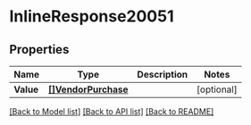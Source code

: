 # InlineResponse20051

## Properties

Name | Type | Description | Notes
------------ | ------------- | ------------- | -------------
**Value** | [**[]VendorPurchase**](vendorPurchase.md) |  | [optional] 

[[Back to Model list]](../README.md#documentation-for-models) [[Back to API list]](../README.md#documentation-for-api-endpoints) [[Back to README]](../README.md)


